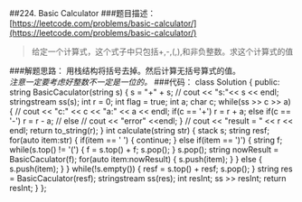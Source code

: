 ##224. Basic Calculator
###题目描述：[https://leetcode.com/problems/basic-calculator/](https://leetcode.com/problems/basic-calculator/)
> 给定一个计算式，这个式子中只包括+,-,(,),和非负整数。求这个计算式的值

###解题思路：
用栈结构将括号去掉。然后计算无括号算式的值。    
*注意一定要考虑好整数不一定是一位的。*
###代码：
	class Solution {
	public:
	    string BasicCaculator(string s) {
	        s = "+" + s;
	        // cout << "s:"<< s << endl;
	        stringstream ss(s);
	        int r = 0;
	        int flag = true;
	        int a;
	        char c;
	        while(ss >> c >> a) {
	            // cout << "c:" << c << "a:" << a << endl;
	            if(c == '+')
	                r = r + a;
	            else if(c == '-')
	                r = r - a;
	            // else
	                // cout << "error" <<endl;
	        }
	        // cout << "result = " << r << endl;
	        return to_string(r);
	    }
	    int calculate(string str) {
	        stack<char> s;
	        string resf;
	        for(auto item:str) {
	            if(item == ' ') {
	                continue;
	            }
	            else if(item == ')') {
	                string f;
	                while(s.top() != '(') {
	                    f = s.top() + f;
	                    s.pop();
	                }
	                s.pop();
	                string nowResult = BasicCaculator(f);
	                for(auto item:nowResult) {
	                    s.push(item);
	                }
	            }
	            else {
	                s.push(item);
	            }
	        }
	        while(!s.empty()) {
	            resf = s.top() + resf;
	            s.pop();
	        }
	        string res = BasicCaculator(resf);
	        stringstream ss(res);
	        int resInt;
	        ss >> resInt;
	        return resInt;
	    }
	};